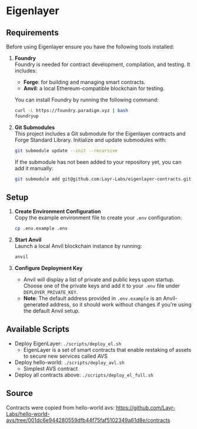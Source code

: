 # Eigenlayer

## Requirements

Before using Eigenlayer ensure you have the following tools installed:

1. **Foundry**  
   Foundry is needed for contract development, compilation, and testing. It includes:

   - **Forge**: for building and managing smart contracts.
   - **Anvil**: a local Ethereum-compatible blockchain for testing.

   You can install Foundry by running the following command:

   ```bash
   curl -L https://foundry.paradigm.xyz | bash
   foundryup
   ```

2. **Git Submodules**  
   This project includes a Git submodule for the Eigenlayer contracts and Forge Standard Library. Initialize and update submodules with:

   ```bash
   git submodule update --init --recursive
   ```

   If the submodule has not been added to your repository yet, you can add it manually:

   ```bash
   git submodule add git@github.com:Layr-Labs/eigenlayer-contracts.git contracts/lib/eigenlayer-contracts
   ```

## Setup

1. **Create Environment Configuration**  
   Copy the example environment file to create your `.env` configuration:

    ```bash
    cp .env.example .env
     ```

2. **Start Anvil**  
   Launch a local Anvil blockchain instance by running:

     ```bash
     anvil
     ```

3. **Configure Deployment Key**  
   - Anvil will display a list of private and public keys upon startup. Choose one of the private keys and add it to your `.env` file under `DEPLOYER_PRIVATE_KEY`.
   - **Note**: The default address provided in `.env.example` is an Anvil-generated address, so it should work without changes if you're using the default Anvil setup.

## Available Scripts

- Deploy EigenLayer: `./scripts/deploy_el.sh`
  - EigenLayer is a set of smart contracts that enable restaking of assets to secure new services called AVS
- Deploy hello-world: `./scripts/deploy_avl.sh`
  - Simplest AVS contract
- Deploy all contracts above: `./scripts/deploy_el_full.sh`

## Source

Contracts were copied from hello-world avs: https://github.com/Layr-Labs/hello-world-avs/tree/001dc6e944280559dfb44f75faf5102349a61d8e/contracts